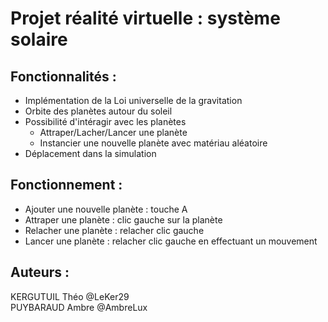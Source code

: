 # Projet réalité virtuelle : système solaire

## Fonctionnalités : 

* Implémentation de la Loi universelle de la gravitation
* Orbite des planètes autour du soleil
* Possibilité d'intéragir avec les planètes
  * Attraper/Lacher/Lancer une planète
  * Instancier une nouvelle planète avec matériau aléatoire
* Déplacement dans la simulation

## Fonctionnement : 

* Ajouter une nouvelle planète : touche A
* Attraper une planète : clic gauche sur la planète
* Relacher une planète : relacher clic gauche
* Lancer une planète : relacher clic gauche en effectuant un mouvement

## Auteurs :

KERGUTUIL Théo @LeKer29  
PUYBARAUD Ambre @AmbreLux

